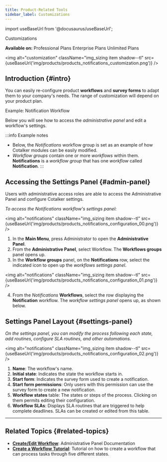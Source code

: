 ```yaml
---
title: Product-Related Tools
sidebar_label: Customizations
---
```



import useBaseUrl from '@docusaurus/useBaseUrl'; 

<span className="hero__title">Customizations</span>

**Available on:** <span className="badge badge--danger">Professional Plans</span> <span className="badge badge--info">Enterprise Plans</span> <span className="badge badge--warning">Unlimited Plans</span>
<br/>

<img alt="customization" className="img_sizing item shadow--tl" src={useBaseUrl('img/products/products_notifications_customization.png')} />
<br/>

## Introduction {#intro}

You can easily re-configure product **workflows** and **survey forms** to adapt them to your company's needs. The range of customization will depend on your product plan.

<span className="hero__subtitle">Example: Notification Workflow</span>
<br/>

Below you will see how to access the _administrative panel_ and edit a workflow's settings.

:::info Example notes
- Below, the _Notifications_ workflow group is set as an example of how Cotalker modules can be easily modified. 
- _Workflow groups_ contain one or more _workflows_ within them. **Notifications** is a _workflow group_ that has one _workflow_ called **Notification**.
:::

## Accessing the Settings Panel {#admin-panel}
Users with administrative access roles are able to access the Administrative Panel and configure Cotalker settings.

_To access the Notifications workflow's settings panel:_

<img alt="notifications" className="img_sizing item shadow--tl" src={useBaseUrl('img/products/products_notifications_configuration_00.png')} />
<br/>

1. In the **Main Menu**, press <span className="badge badge--primary">Administrator</span> to open the **Administrative Panel**.
2. From the **Administrative Panel**, select <span className="badge badge--primary">Workflow</span>. The **Workflows groups** panel opens up.
3. In the **Workflow groups** panel, on the **Notifications** row, select the indicated icon to open up the _workflows settings panel_.

<img alt="notifications" className="img_sizing item shadow--tl" src={useBaseUrl('img/products/products_notifications_configuration_01.png')} />
<br/>

4. From the _Notifications_ **Workflows**, select the row displaying the **Notification** workflow. The _workflow settings panel_ opens up, as shown below.

## Settings Panel Layout {#settings-panel}

_On the settings panel, you can modify the process following each state, add routines, configure SLA routines, and other automations._

<div className="container">
<div className="row">
<div className="col col--6">


<img alt="notifications" className="img_sizing item shadow--tl" src={useBaseUrl('img/products/products_notifications_configuration_02.png')} />
<br/>

</div>
<div className="col col--6">

1. **Name**: The workflow's name.
2. **Initial state**: Indicates the state the workflow starts in.
3. **Start form**: Indicates the survey form used to create a notification.
4. **Start form permissions**: Only users with this permission can use the survey form to create a new notification.
5. **Workflow states** table: The states or steps of the process. Clicking on them permits editing their configuration.
6. **Workflow SLAs**: Displays SLA routines that are triggered to help complete deadlines. SLAs can be created or edited from this table.

</div>
</div>
</div>

---
## Related Topics {#related-topics}
- **[Create/Edit Workflow](/docs/documentation/admin/workflows/settings_panels/workflow_create_edit)**: Administrative Panel Documentation
- **[Create a Workflow Tutorial](/docs/tutorials/basic/create_state_machines)**: Tutorial on how to create a workflow that can process tasks through five different states.